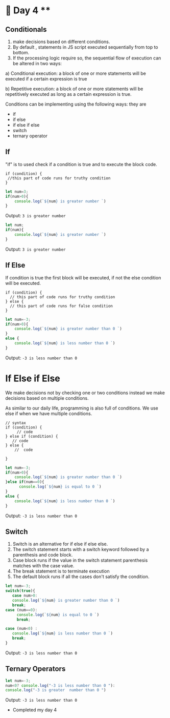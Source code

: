 # 📔 Day 4 **
## Conditionals
1) make decisions based on different conditions.
2)  By default , statements in JS script executed sequentially from top to bottom.
3) If the processing logic require so, the sequential flow of execution can be altered in two ways:

a) Conditional execution: a block of one or more statements will be executed if a certain expression is true

b) Repetitive execution: a block of one or more  statements will be repetitively executed as long as a certain expression is true. 

Conditions can be implementing using the following ways:
they are
* if
* if else
* if else if else
* switch
* ternary operator
## If
 "if"  is to used check if a condition is true and to execute the block code. 

```
if (condition) {
 //this part of code runs for truthy condition
} 
```
```javascript
let num=3;
if(num>0){
    console.log(`${num} is greater number `)
}
```
Output:
```` 3 is greater number ````
<br>
```javascript
let num;
if(num){
    console.log(`${num} is greater number `)
}
```
Output:
```` 3 is greater number ````

## If Else
If condition is true the first block will be executed, if not the else condition will be executed.

```
if (condition) {
  // this part of code runs for truthy condition
} else {
  // this part of code runs for false condition
}
```
```javascript
let num=-3;
if(num>0){
    console.log(`${num} is greater number than 0 `)
}
else {
    console.log(`${num} is less number than 0 `)
}
```
Output:
````-3 is less number than 0  ````

# If Else if Else
We make decisions not by checking one or two conditions instead we make decisions based on multiple conditions. 

As similar to our daily life, programming is also full of conditions. We use else if when we have multiple conditions.
```
// syntax
if (condition) {
     // code
} else if (condition) {
   // code
} else {
    //  code

}
```
```javascript
let num=-3;
if(num>0){
    console.log(`${num} is greater number than 0 `)
}else if(num==0){
      console.log(`${num} is equal to 0 `)
}
else {
    console.log(`${num} is less number than 0 `)
}
```
Output:
````-3 is less number than 0  ````
## Switch
1) Switch is an alternative for if else if else else. 
2) The switch statement starts with a switch keyword followed by a parenthesis and code block.
 3) Case block runs if the value in the switch statement parenthesis matches with the case value.
 4)  The break statement is to terminate execution 
 5) The default block runs if all the cases don't satisfy the condition.
 ```javascript
let num=-3;
switch(true){
    case num>0:
    console.log(`${num} is greater number than 0 `)
    break;
 case (num==0):
      console.log(`${num} is equal to 0 `)
      break;

case (num<0) :
    console.log(`${num} is less number than 0 `)
    break;
}
```
Output:
````-3 is less number than 0  ````
## Ternary Operators
 ```javascript
let num=-3;
num<0? console.log("-3 is less number than 0 "):
console.log("-3 is greater  number than 0 ")
```
Output:
````-3 is less number than 0  ````

* Completed my day 4

